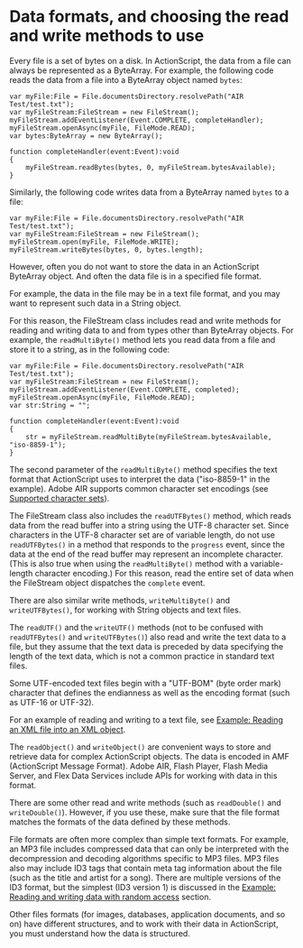 # Data formats, and choosing the read and write methods to use

<div>

Every file is a set of bytes on a disk. In ActionScript, the data from a file
can always be represented as a ByteArray. For example, the following code reads
the data from a file into a ByteArray object named `bytes`:

    var myFile:File = File.documentsDirectory.resolvePath("AIR Test/test.txt");
    var myFileStream:FileStream = new FileStream();
    myFileStream.addEventListener(Event.COMPLETE, completeHandler);
    myFileStream.openAsync(myFile, FileMode.READ);
    var bytes:ByteArray = new ByteArray();

    function completeHandler(event:Event):void
    {
    	myFileStream.readBytes(bytes, 0, myFileStream.bytesAvailable);
    }

Similarly, the following code writes data from a ByteArray named `bytes` to a
file:

    var myFile:File = File.documentsDirectory.resolvePath("AIR Test/test.txt");
    var myFileStream:FileStream = new FileStream();
    myFileStream.open(myFile, FileMode.WRITE);
    myFileStream.writeBytes(bytes, 0, bytes.length);

However, often you do not want to store the data in an ActionScript ByteArray
object. And often the data file is in a specified file format.

For example, the data in the file may be in a text file format, and you may want
to represent such data in a String object.

For this reason, the FileStream class includes read and write methods for
reading and writing data to and from types other than ByteArray objects. For
example, the `readMultiByte()` method lets you read data from a file and store
it to a string, as in the following code:

    var myFile:File = File.documentsDirectory.resolvePath("AIR Test/test.txt");
    var myFileStream:FileStream = new FileStream();
    myFileStream.addEventListener(Event.COMPLETE, completed);
    myFileStream.openAsync(myFile, FileMode.READ);
    var str:String = "";

    function completeHandler(event:Event):void
    {
    	str = myFileStream.readMultiByte(myFileStream.bytesAvailable, "iso-8859-1");
    }

The second parameter of the `readMultiByte()` method specifies the text format
that ActionScript uses to interpret the data ("iso-8859-1" in the example).
Adobe AIR supports common character set encodings (see
[Supported character sets](https://help.adobe.com/en_US/Flash/CS5/AS3LR/charset-codes.html)).

The FileStream class also includes the `readUTFBytes()` method, which reads data
from the read buffer into a string using the UTF-8 character set. Since
characters in the UTF-8 character set are of variable length, do not use
`readUTFBytes()` in a method that responds to the `progress` event, since the
data at the end of the read buffer may represent an incomplete character. (This
is also true when using the `readMultiByte()` method with a variable-length
character encoding.) For this reason, read the entire set of data when the
FileStream object dispatches the `complete` event.

There are also similar write methods, `writeMultiByte()` and `writeUTFBytes()`,
for working with String objects and text files.

The `readUTF()` and the `writeUTF()` methods (not to be confused with
`readUTFBytes()` and `writeUTFBytes()`) also read and write the text data to a
file, but they assume that the text data is preceded by data specifying the
length of the text data, which is not a common practice in standard text files.

Some UTF-encoded text files begin with a "UTF-BOM" (byte order mark) character
that defines the endianness as well as the encoding format (such as UTF-16 or
UTF-32).

For an example of reading and writing to a text file, see
[Example: Reading an XML file into an XML object](WS5b3ccc516d4fbf351e63e3d118666ade46-7dc5.html).

The `readObject()` and `writeObject()` are convenient ways to store and retrieve
data for complex ActionScript objects. The data is encoded in AMF (ActionScript
Message Format). Adobe AIR, Flash Player, Flash Media Server, and Flex Data
Services include APIs for working with data in this format.

There are some other read and write methods (such as `readDouble()` and
`writeDouble()`). However, if you use these, make sure that the file format
matches the formats of the data defined by these methods.

File formats are often more complex than simple text formats. For example, an
MP3 file includes compressed data that can only be interpreted with the
decompression and decoding algorithms specific to MP3 files. MP3 files also may
include ID3 tags that contain meta tag information about the file (such as the
title and artist for a song). There are multiple versions of the ID3 format, but
the simplest (ID3 version 1) is discussed in the
[Example: Reading and writing data with random access](WS5b3ccc516d4fbf351e63e3d118666ade46-7dc4.html)
section.

Other files formats (for images, databases, application documents, and so on)
have different structures, and to work with their data in ActionScript, you must
understand how the data is structured.

</div>

<div>

<div>

</div>

</div>
